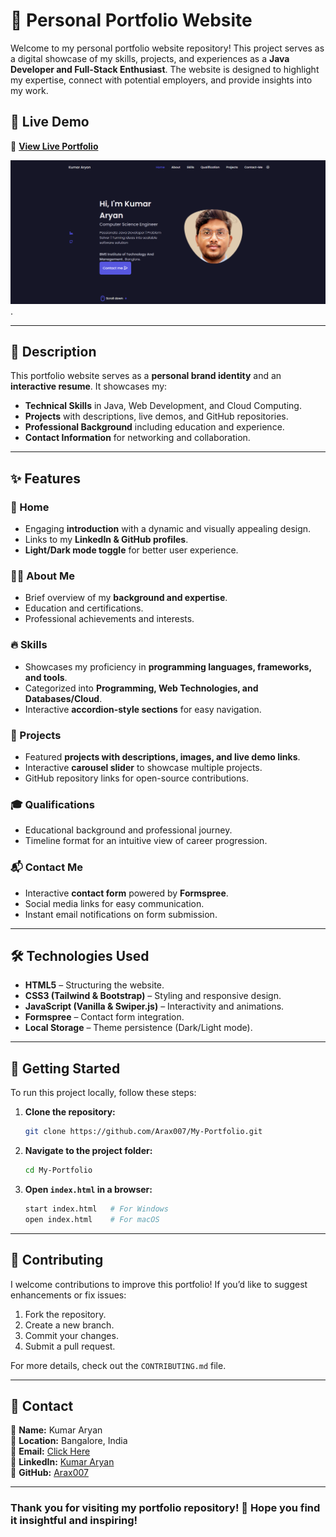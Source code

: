 # 🚀 Personal Portfolio Website

Welcome to my personal portfolio website repository! This project serves as a digital showcase of my skills, projects, and experiences as a **Java Developer and Full-Stack Enthusiast**. The website is designed to highlight my expertise, connect with potential employers, and provide insights into my work.

## 🌟 Live Demo

🔗 **[View Live Portfolio](https://drive.google.com/file/d/16R78TRsl4HS1f_b0NK7p45q7OZhcOko0/view?usp=drive_link)** 

![Portfolio Preview](https://github.com/Arax007/My-Portfolio-Website/blob/main/assets/img/Protfolio%20Screenshort.png).

---

## 📌 Description

This portfolio website serves as a **personal brand identity** and an **interactive resume**. It showcases my:

- **Technical Skills** in Java, Web Development, and Cloud Computing.
- **Projects** with descriptions, live demos, and GitHub repositories.
- **Professional Background** including education and experience.
- **Contact Information** for networking and collaboration.

---

## ✨ Features

### 🏡 Home
- Engaging **introduction** with a dynamic and visually appealing design.
- Links to my **LinkedIn & GitHub profiles**.
- **Light/Dark mode toggle** for better user experience.

### 👨‍💻 About Me
- Brief overview of my **background and expertise**.
- Education and certifications.
- Professional achievements and interests.

### 🔥 Skills
- Showcases my proficiency in **programming languages, frameworks, and tools**.
- Categorized into **Programming, Web Technologies, and Databases/Cloud**.
- Interactive **accordion-style sections** for easy navigation.

### 📂 Projects
- Featured **projects with descriptions, images, and live demo links**.
- Interactive **carousel slider** to showcase multiple projects.
- GitHub repository links for open-source contributions.

### 🎓 Qualifications
- Educational background and professional journey.
- Timeline format for an intuitive view of career progression.

### 📬 Contact Me
- Interactive **contact form** powered by **Formspree**.
- Social media links for easy communication.
- Instant email notifications on form submission.

---

## 🛠 Technologies Used

- **HTML5** – Structuring the website.
- **CSS3 (Tailwind & Bootstrap)** – Styling and responsive design.
- **JavaScript (Vanilla & Swiper.js)** – Interactivity and animations.
- **Formspree** – Contact form integration.
- **Local Storage** – Theme persistence (Dark/Light mode).

---

## 🚀 Getting Started

To run this project locally, follow these steps:

1. **Clone the repository:**
   ```bash
   git clone https://github.com/Arax007/My-Portfolio.git
   ```
2. **Navigate to the project folder:**
   ```bash
   cd My-Portfolio
   ```
3. **Open `index.html` in a browser:**
   ```bash
   start index.html   # For Windows
   open index.html    # For macOS
   ```

---

## 🤝 Contributing

I welcome contributions to improve this portfolio! If you’d like to suggest enhancements or fix issues:

1. Fork the repository.
2. Create a new branch.
3. Commit your changes.
4. Submit a pull request.

For more details, check out the `CONTRIBUTING.md` file.

---

## 📧 Contact

💼 **Name:** Kumar Aryan  
📍 **Location:** Bangalore, India  
📩 **Email:** [Click Here](mailto:your-email@example.com)  
🔗 **LinkedIn:** [Kumar Aryan](https://www.linkedin.com/in/kumar-aryan-318450208/)  
🐙 **GitHub:** [Arax007](https://github.com/Arax007)  

---

### Thank you for visiting my portfolio repository! 🚀 Hope you find it insightful and inspiring!
